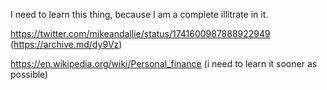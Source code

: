 I need to learn this thing, because I am a complete illitrate in it.

https://twitter.com/mikeandallie/status/1741600987888922949 (https://archive.md/dy9Vz) 

https://en.wikipedia.org/wiki/Personal_finance (i need to learn it sooner as possible) 